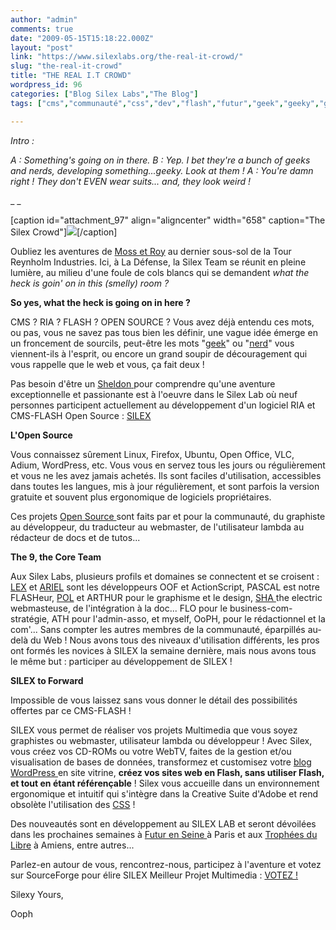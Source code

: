 ```yaml
---
author: "admin"
comments: true
date: "2009-05-15T15:18:22.000Z"
layout: "post"
link: "https://www.silexlabs.org/the-real-it-crowd/"
slug: "the-real-it-crowd"
title: "THE REAL I.T CROWD"
wordpress_id: 96
categories: ["Blog Silex Labs","The Blog"]
tags: ["cms","communauté","css","dev","flash","futur","geek","geeky","graphiste","lab","moss","nerd","oof","open source","référencement","ria","roy","sheldon","site","sourceforge","web","webmaster"]

---
```

_Intro :_





_A : Something's going on in there.
B :  Yep. I bet they're a bunch of geeks and nerds, developing something...geeky. Look at them !
A : You're damn right ! They don't EVEN wear suits... and, they look weird !_




_
_



[caption id="attachment_97" align="aligncenter" width="658" caption="The Silex Crowd"]![](http://www.silex-labs.com/the-blog/wp-content/uploads/2009/05/silex-team-12-mai.png)[/caption]








Oubliez les aventures de [Moss et Roy](http://www.channel4.com/programmes/the-it-crowd) au dernier sous-sol de la Tour Reynholm Industries. Ici, à La Défense, la Silex Team se réunit en pleine lumière, au milieu d'une foule de cols blancs qui se demandent _what the heck is goin' on in this (smelly) room ?_







**So yes, what the heck is going on in here ?**




CMS ? RIA ?  FLASH ? OPEN SOURCE ? Vous avez déjà entendu ces mots, ou pas, vous ne savez pas tous bien les définir, une vague idée émerge en un froncement de sourcils, peut-être les mots "[geek](http://www.urbandictionary.com/define.php?term=geek)" ou "[nerd](http://www.urbandictionary.com/define.php?term=nerd)" vous viennent-ils à l'esprit, ou encore un grand soupir de découragement qui vous rappelle que le web et vous, ça fait deux !




Pas besoin d'être un [Sheldon](http://www.cbs.com/primetime/big_bang_theory/)[ ](http://)pour comprendre qu'une aventure exceptionnelle et passionante est à l'oeuvre dans le Silex Lab où neuf personnes participent actuellement au développement d'un logiciel RIA et CMS-FLASH Open Source : [SILEX](http://silex-ria.org/#open.source.flash.cms/silex)







**L'Open Source**




Vous connaissez sûrement Linux, Firefox, Ubuntu, Open Office, VLC, Adium, WordPress, etc. Vous vous en servez tous les jours ou régulièrement et vous ne les avez jamais achetés. Ils sont faciles d'utilisation, accessibles dans toutes les langues, mis à jour régulièrement, et sont parfois la version gratuite et souvent plus ergonomique de logiciels propriétaires.




Ces projets [Open Source ](http://www.gnu.org/philosophy/free-sw.html)sont faits par et pour la communauté, du graphiste au développeur, du traducteur au webmaster, de l'utilisateur lambda au rédacteur de docs et de tutos...







**The 9, the Core Team**





Aux Silex Labs, plusieurs profils et domaines se connectent et se croisent : [LEX](http://silex-ria.org/#lex/developpeur.independant.actionscript/accueil) et [ARIEL](http://silex-ria.org/#ariel/start/accueil) sont les développeurs OOF et ActionScript, PASCAL est notre FLASHeur, [POL](http://superwup.com/#pol-goasdoue/design.lab/portail) et ARTHUR pour le graphisme et le design, [SHA ](http://silex-ria.org/#sha/silex/accueil)the electric webmasteuse, de l'intégration à la doc... FLO pour le business-com-stratégie, ATH pour l'admin-asso, et myself, OoPH, pour le rédactionnel et la com'... Sans compter les autres membres de la communauté, éparpillés au-delà du Web !
Nous avons tous des niveaux d'utilisation différents, les pros ont formés les novices à SILEX la semaine dernière, mais nous avons tous le même but : participer au développement de SILEX !





**SILEX to Forward**




Impossible de vous laissez sans vous donner le détail des possibilités offertes par ce CMS-FLASH !




SILEX vous permet de réaliser vos projets Multimedia que vous soyez graphistes ou webmaster, utilisateur lambda ou développeur ! Avec Silex, vous créez vos CD-ROMs ou votre WebTV, faites de la gestion et/ou visualisation de bases de données, transformez et customisez votre [blog WordPress ](http://wordpress.org/)en site vitrine, **créez vos sites web en Flash, sans utiliser Flash, et tout en étant référençable** ! Silex vous accueille dans un environnement ergonomique et intuitif qui s'intègre dans la Creative Suite d'Adobe et rend obsolète l'utilisation des [CSS](http://fr.wikipedia.org/wiki/Feuilles_de_style_en_cascade) !




Des nouveautés sont en développement au SILEX LAB et seront dévoilées dans les prochaines semaines à [Futur en Seine ](http://www.futur-en-seine.org/) à Paris et aux [Trophées du Libre](http://www.trophees-du-libre.org/) à Amiens, entre autres...




Parlez-en autour de vous, rencontrez-nous, participez à l'aventure et votez sur SourceForge pour élire SILEX Meilleur Projet Multimedia : [VOTEZ !](https://sourceforge.net/community/cca09/nominate/?project_name=SILEX+open+source+Flash+CMS&project_url=http://sourceforge.net/projects/silex/)




Silexy Yours,




Ooph

